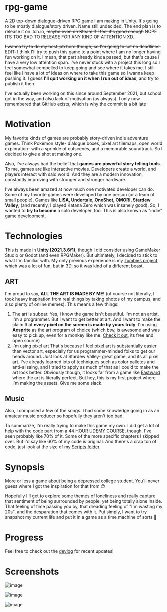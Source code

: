 # rpg-game
A 2D top-down dialogue-driven RPG game I am making in Unity. It's going to be mostly dialogue/story driven. Name still undecided. The end plan is to release it on itch.io, ~~maybe even on Steam if I feel it's good enough~~ NOPE ITS TOO BAD TO RELEASE FOR ANY KIND OF ATTENTION XD. 

~~I wanna try to do my best job here though, so I'm going to set no deadlines.~~ EDIT: I think I'll try to push this game to a point where I am no longer having fun working on it. I mean, that part already kinda passed, but that's cause I have a very low attention span. I've never stuck with a project this long so I feel somewhat compelled to keep going and see where it takes me. I still feel like I have a lot of ideas on where to take this game so I wanna keep pushing it. I guess **I'll quit working on it when I run out of ideas**, and try to publish it then.

I've actually been working on this since around September 2021, but school got in the way, and also lack of motivation (as always). I only now remembered that GitHub exists, which is why the commit is a bit late

# Motivation
My favorite kinds of games are probably story-driven indie adventure games. Think Pokemon style- dialogue boxes, pixel art tilemaps, open world exploration- with a sprinkle of cutscenes, and a memorable soundtrack. So I decided to give a shot at making one. 

Also, I've always had the belief that **games are powerful story telling tools**. To me, games are like interactive movies. Developers create a world, and players interact with said world. And they are a modern innovation, constantly improving with stronger and stronger hardware. 

I've always been amazed at how much one motivated developer can do. Some of my favorite games were developed by one person (or a team of small people). Games like **LISA, Undertale, OneShot, OMORI, Stardew Valley**, (and recently, I played Katana Zero which was insanely good). So, I wanted to **try to become** a solo developer, too. This is also known as "indie" game development.

# Technologies
This is made in **Unity (2021.3.6f1)**, though I did consider using GameMaker Studio or Godot (and even RPGMaker).
But ultimately, I decided to stick to what I'm familiar with. My only previous experience is my [zombies project](https://github.com/reigenatk/zombiez), which was a lot of fun, but in 3D, so it was kind of a different beast.

## ART

I'm proud to say, **ALL THE ART IS MADE BY ME!** (of course not literally, I took heavy inspiration from real things by taking photos of my campus, and also plenty of online memes). This means a few things:

1. The art is subpar. 
    Yes, I know the game isn't beautiful. I'm not an artist. I'm a programmer. But I want to get better at art. And I want to make the claim that **every pixel on the screen is made by yours truly**. I'm using **Aesprite** as the art program of choice (which btw, is awesome and was easy to pick up, even for a monkey like me. [Check it out](https://github.com/aseprite/aseprite), its free and open source)
2. I'm using pixel art
    That's because I feel pixel art is substantially easier than vector art, especially for us programmer-minded folks to get our heads around. Just look at Stardew Valley- great game, and its all pixel art. I've already learned lots of techniques such as color palletes and anti-alisaing, and I tried to apply as much of that as I could to make the art look better. Obviously though, it looks far from a game like [Eastward](https://preview.redd.it/54u005ly3rh71.jpg?width=1920&format=pjpg&auto=webp&s=c31dc37a81b1788950b886bdcc7846c8878a92ec) where the art is literally perfect. But hey, this is my first project where I'm making the assets. Give me some slack.

## Music

Also, I composed a few of the songs. I had some knowledge going in as an amateur music producer so hopefully they aren't too bad.

To summarize, I'm really trying to make this game my own. I did get a lot of help with the code part from a [44 HOUR UDEMY COURSE](https://www.udemy.com/course/unity-2d-game-developer-course-farming-rpg/), though. I've seen probably like 70% of it. Some of the more specific chapters I skipped over. But I'd say like 60% of my code is original. And there's a crap ton of code, just look at the size of my [Scripts folder](https://github.com/reigenatk/rpg-game/tree/master/Assets/Scripts).

# Synopsis
More or less a game about being a depressed college student. You'll never guess where I got the inspiration for that from 😉

Hopefully I'll get to explore some themes of loneliness and really capture that sentiment of being surrounded by people, yet being totally alone inside. That feeling of time passing you by, that dreading feeling of "I'm wasting my 20s", and the desparation that comes with it. Put simply, I want to try snapshot my current life and put it in a game as a time machine of sorts 💩

# Progress
Feel free to check out the [devlog](https://github.com/reigenatk/rpg-game/blob/master/devlog.md) for recent updates!

# Screenshots

![image](https://user-images.githubusercontent.com/69275171/190540075-f7da64eb-3efb-49bf-8670-a1acc11e6b92.png)

![image](https://user-images.githubusercontent.com/69275171/190540144-6dd2f5c5-b51f-4e33-8464-eb40564fc295.png)

![image](https://user-images.githubusercontent.com/69275171/207747128-ec7e3bec-e477-4496-9210-58c010a4fd89.png)
